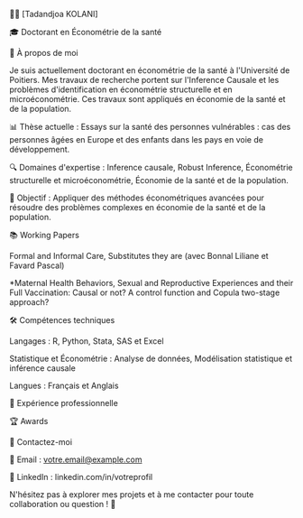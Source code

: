 👨‍🏫 [Tadandjoa KOLANI]

🎓 Doctorant en Économétrie de la santé

📌 À propos de moi

Je suis actuellement doctorant en économétrie de la santé à l'Université de Poitiers.
Mes travaux de recherche portent sur l'Inference Causale et les problèmes d'identification en économétrie structurelle et en microéconométrie. Ces travaux sont appliqués en économie de la santé et de la population.

📊 Thèse actuelle : Essays sur la santé des personnes vulnérables : cas des personnes âgées en Europe et des enfants dans les pays en voie de développement.

🔍 Domaines d'expertise : Inference causale, Robust Inference, Économétrie structurelle et microéconométrie, Économie de la santé et de la population.

🎯 Objectif : Appliquer des méthodes économétriques avancées pour résoudre des problèmes complexes en économie de la santé et de la population.

📚 Working Papers

Formal and Informal Care, Substitutes they are (avec Bonnal Liliane et Favard Pascal)

*Maternal Health Behaviors, Sexual and Reproductive Experiences and their Full Vaccination: Causal or not? A control function and Copula two-stage approach?

🛠️ Compétences techniques

Langages : R, Python, Stata, SAS et Excel

Statistique et Économétrie : Analyse de données, Modélisation statistique et inférence causale

Langues : Français et Anglais

💼 Expérience professionnelle

🏆 Awards



📩 Contactez-moi

📧 Email : votre.email@example.com

👔 LinkedIn : linkedin.com/in/votreprofil

N'hésitez pas à explorer mes projets et à me contacter pour toute collaboration ou question ! 🚀

